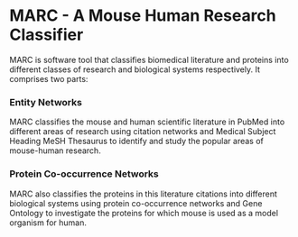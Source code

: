 # MARC - A Mouse Human Research Classifier

MARC is software tool that classifies biomedical literature and proteins into different classes of research and biological systems respectively. It comprises two parts:

### Entity Networks
MARC classifies the mouse and human scientific literature in PubMed into different areas of research using citation networks and Medical Subject Heading MeSH Thesaurus to identify and study the popular areas of mouse-human research.

### Protein Co-occurrence Networks
MARC also classifies the proteins in this literature citations into different biological systems using protein co-occurrence networks and Gene Ontology to investigate the proteins for which mouse is used as a model organism for human.

